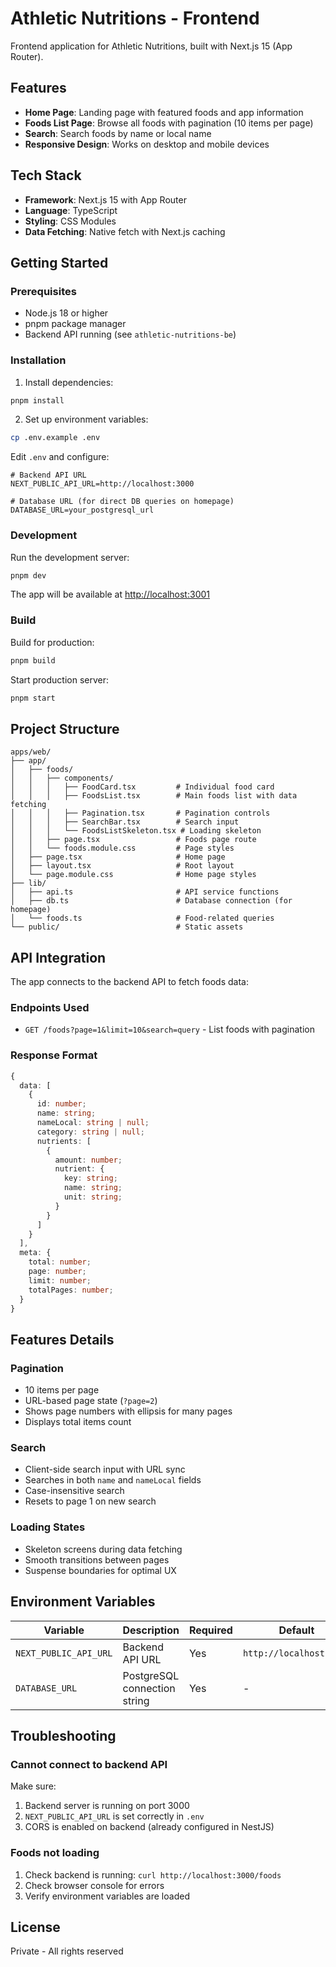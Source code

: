 # Athletic Nutritions - Frontend

Frontend application for Athletic Nutritions, built with Next.js 15 (App Router).

## Features

- **Home Page**: Landing page with featured foods and app information
- **Foods List Page**: Browse all foods with pagination (10 items per page)
- **Search**: Search foods by name or local name
- **Responsive Design**: Works on desktop and mobile devices

## Tech Stack

- **Framework**: Next.js 15 with App Router
- **Language**: TypeScript
- **Styling**: CSS Modules
- **Data Fetching**: Native fetch with Next.js caching

## Getting Started

### Prerequisites

- Node.js 18 or higher
- pnpm package manager
- Backend API running (see `athletic-nutritions-be`)

### Installation

1. Install dependencies:

```bash
pnpm install
```

2. Set up environment variables:

```bash
cp .env.example .env
```

Edit `.env` and configure:

```env
# Backend API URL
NEXT_PUBLIC_API_URL=http://localhost:3000

# Database URL (for direct DB queries on homepage)
DATABASE_URL=your_postgresql_url
```

### Development

Run the development server:

```bash
pnpm dev
```

The app will be available at [http://localhost:3001](http://localhost:3001)

### Build

Build for production:

```bash
pnpm build
```

Start production server:

```bash
pnpm start
```

## Project Structure

```
apps/web/
├── app/
│   ├── foods/
│   │   ├── components/
│   │   │   ├── FoodCard.tsx         # Individual food card
│   │   │   ├── FoodsList.tsx        # Main foods list with data fetching
│   │   │   ├── Pagination.tsx       # Pagination controls
│   │   │   ├── SearchBar.tsx        # Search input
│   │   │   └── FoodsListSkeleton.tsx # Loading skeleton
│   │   ├── page.tsx                 # Foods page route
│   │   └── foods.module.css         # Page styles
│   ├── page.tsx                     # Home page
│   ├── layout.tsx                   # Root layout
│   └── page.module.css              # Home page styles
├── lib/
│   ├── api.ts                       # API service functions
│   ├── db.ts                        # Database connection (for homepage)
│   └── foods.ts                     # Food-related queries
└── public/                          # Static assets
```

## API Integration

The app connects to the backend API to fetch foods data:

### Endpoints Used

- `GET /foods?page=1&limit=10&search=query` - List foods with pagination

### Response Format

```typescript
{
  data: [
    {
      id: number;
      name: string;
      nameLocal: string | null;
      category: string | null;
      nutrients: [
        {
          amount: number;
          nutrient: {
            key: string;
            name: string;
            unit: string;
          }
        }
      ]
    }
  ],
  meta: {
    total: number;
    page: number;
    limit: number;
    totalPages: number;
  }
}
```

## Features Details

### Pagination

- 10 items per page
- URL-based page state (`?page=2`)
- Shows page numbers with ellipsis for many pages
- Displays total items count

### Search

- Client-side search input with URL sync
- Searches in both `name` and `nameLocal` fields
- Case-insensitive search
- Resets to page 1 on new search

### Loading States

- Skeleton screens during data fetching
- Smooth transitions between pages
- Suspense boundaries for optimal UX

## Environment Variables

| Variable              | Description                  | Required | Default                 |
| --------------------- | ---------------------------- | -------- | ----------------------- |
| `NEXT_PUBLIC_API_URL` | Backend API URL              | Yes      | `http://localhost:3000` |
| `DATABASE_URL`        | PostgreSQL connection string | Yes      | -                       |

## Troubleshooting

### Cannot connect to backend API

Make sure:

1. Backend server is running on port 3000
2. `NEXT_PUBLIC_API_URL` is set correctly in `.env`
3. CORS is enabled on backend (already configured in NestJS)

### Foods not loading

1. Check backend is running: `curl http://localhost:3000/foods`
2. Check browser console for errors
3. Verify environment variables are loaded

## License

Private - All rights reserved
